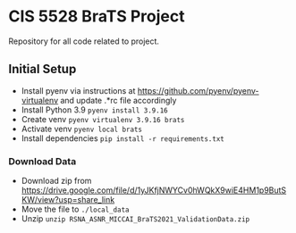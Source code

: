 # CIS 5528 BraTS Project

Repository for all code related to project.

## Initial Setup

* Install pyenv via instructions at https://github.com/pyenv/pyenv-virtualenv and update .*rc file accordingly
* Install Python 3.9 `pyenv install 3.9.16`
* Create venv `pyenv virtualenv 3.9.16 brats`
* Activate venv `pyenv local brats`
* Install dependencies `pip install -r requirements.txt`

### Download Data

* Download zip from https://drive.google.com/file/d/1yJKfjNWYCv0hWQkX9wiE4HM1p9ButSKW/view?usp=share_link
* Move the file to `./local_data`
* Unzip `unzip RSNA_ASNR_MICCAI_BraTS2021_ValidationData.zip`

